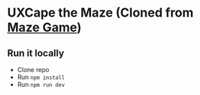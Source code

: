 # UXCape the Maze (Cloned from [Maze Game](https://github.com/pawelblaszczyk5/maze-game))

## Run it locally

- Clone repo
- Run `npm install`
- Run `npm run dev`
